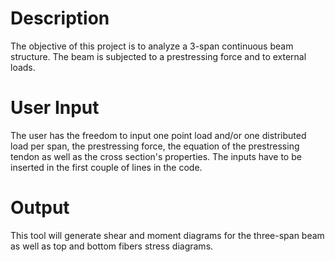 # Description

The objective of this project is to analyze a 3-span continuous beam structure. The beam is subjected to a prestressing force and to external loads. 

# User Input

The user has the freedom to input one point load and/or one distributed load per span, the prestressing force, the equation of the prestressing tendon as well as the cross section's properties. The inputs have to be inserted in the first couple of lines in the code.

# Output

This tool will generate shear and moment diagrams for the three-span beam as well as top and bottom fibers stress diagrams.

